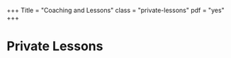 +++
Title = "Coaching and Lessons"
class = "private-lessons"
pdf = "yes"
+++

# Private Lessons

<canvas width=800 pdf="/pdfs/Coaching.pdf" download=yes></canvas>
